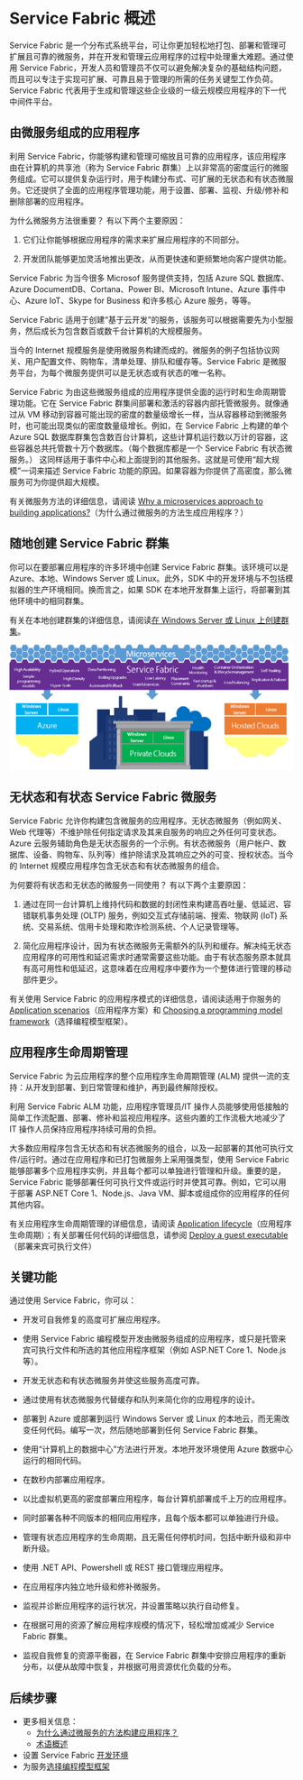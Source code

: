 <properties 
   pageTitle="Service Fabric 概述 | Azure"
   description="Service Fabric 概览，其中应用程序由许多微服务组成，以提供扩展性和恢复能力。Service Fabric 是一个分布式系统平台，可用于构建面向云的可扩展、可靠且易管理的应用程序"
   services="service-fabric" 
   documentationCenter=".net" 
   authors="msfussell" 
   manager="timlt" 
   editor="masnider"/>

<tags
   ms.service="service-fabric"
   ms.date="07/05/2016"
   wacn.date="08/08/2016"/>

# Service Fabric 概述
Service Fabric 是一个分布式系统平台，可让你更加轻松地打包、部署和管理可扩展且可靠的微服务，并在开发和管理云应用程序的过程中处理重大难题。通过使用 Service Fabric，开发人员和管理员不仅可以避免解决复杂的基础结构问题，而且可以专注于实现可扩展、可靠且易于管理的所需的任务关键型工作负荷。Service Fabric 代表用于生成和管理这些企业级的一级云规模应用程序的下一代中间件平台。

## 由微服务组成的应用程序
利用 Service Fabric，你能够构建和管理可缩放且可靠的应用程序，该应用程序由在计算机的共享池（称为 Service Fabric 群集）上以非常高的密度运行的微服务组成。它可以提供复杂运行时，用于构建分布式、可扩展的无状态和有状态微服务。它还提供了全面的应用程序管理功能，用于设置、部署、监视、升级/修补和删除部署的应用程序。

为什么微服务方法很重要？ 有以下两个主要原因：

1. 它们让你能够根据应用程序的需求来扩展应用程序的不同部分。

2. 开发团队能够更加灵活地推出更改，从而更快速和更频繁地向客户提供功能。

Service Fabric 为当今很多 Microsof 服务提供支持，包括 Azure SQL 数据库、Azure DocumentDB、Cortana、Power BI、Microsoft Intune、Azure 事件中心、Azure IoT、Skype for Business 和许多核心 Azure 服务，等等。

Service Fabric 适用于创建“基于云开发”的服务，该服务可以根据需要先为小型服务，然后成长为包含数百或数千台计算机的大规模服务。

当今的 Internet 规模服务是使用微服务构建而成的。微服务的例子包括协议网关、用户配置文件、购物车，清单处理、排队和缓存等。Service Fabric 是微服务平台，为每个微服务提供可以是无状态或有状态的唯一名称。

Service Fabric 为由这些微服务组成的应用程序提供全面的运行时和生命周期管理功能。它在 Service Fabric 群集间部署和激活的容器内部托管微服务。就像通过从 VM 移动到容器可能出现的密度的数量级增长一样，当从容器移动到微服务时，也可能出现类似的密度数量级增长。例如，在 Service Fabric 上构建的单个 Azure SQL 数据库群集包含数百台计算机，这些计算机运行数以万计的容器，这些容器总共托管数十万个数据库。（每个数据库都是一个 Service Fabric 有状态微服务。） 这同样适用于事件中心和上面提到的其他服务。这就是可使用“超大规模”一词来描述 Service Fabric 功能的原因。如果容器为你提供了高密度，那么微服务可为你提供超大规模。

有关微服务方法的详细信息，请阅读 [Why a microservices approach to building applications?](/documentation/articles/service-fabric-overview-microservices/)（为什么通过微服务的方法生成应用程序？）

## 随地创建 Service Fabric 群集
你可以在要部署应用程序的许多环境中创建 Service Fabric 群集。该环境可以是 Azure、本地、Windows Server 或 Linux。此外，SDK 中的开发环境与不包括模拟器的生产环境相同。换而言之，如果 SDK 在本地开发群集上运行，将部署到其他环境中的相同群集。

有关在本地创建群集的详细信息，请阅读[在 Windows Server 或 Linux 上创建群集](/documentation/articles/service-fabric-deploy-anywhere/)。

![Service Fabric 平台][Image1]

## 无状态和有状态 Service Fabric 微服务

Service Fabric 允许你构建包含微服务的应用程序。无状态微服务（例如网关、Web 代理等）不维护除任何指定请求及其来自服务的响应之外任何可变状态。Azure 云服务辅助角色是无状态服务的一个示例。有状态微服务（用户帐户、数据库、设备、购物车、队列等）维护除请求及其响应之外的可变、授权状态。当今的 Internet 规模应用程序包含无状态和有状态微服务的组合。

为何要将有状态和无状态的微服务一同使用？ 有以下两个主要原因：

1. 通过在同一台计算机上维持代码和数据的封闭性来构建高吞吐量、低延迟、容错联机事务处理 (OLTP) 服务，例如交互式存储前端、搜索、物联网 (IoT) 系统、交易系统、信用卡处理和欺诈检测系统、个人记录管理等。

2. 简化应用程序设计，因为有状态微服务无需额外的队列和缓存。解决纯无状态应用程序的可用性和延迟需求时通常需要这些功能。由于有状态服务原本就具有高可用性和低延迟，这意味着在应用程序中要作为一个整体进行管理的移动部件更少。

有关使用 Service Fabric 的应用程序模式的详细信息，请阅读适用于你服务的 [Application scenarios](/documentation/articles/service-fabric-application-scenarios/)（应用程序方案）和 [Choosing a programming model framework](/documentation/articles/service-fabric-choose-framework/)（选择编程模型框架）。

## 应用程序生命周期管理
Service Fabric 为云应用程序的整个应用程序生命周期管理 (ALM) 提供一流的支持：从开发到部署、到日常管理和维护，再到最终解除授权。

利用 Service Fabric ALM 功能，应用程序管理员/IT 操作人员能够使用低接触的简单工作流配置、部署、修补和监视应用程序。这些内置的工作流极大地减少了 IT 操作人员保持应用程序持续可用的负担。

大多数应用程序包含无状态和有状态微服务的组合，以及一起部署的其他可执行文件/运行时。通过在应用程序和已打包微服务上采用强类型，使用 Service Fabric 能够部署多个应用程序实例，并且每个都可以单独进行管理和升级。重要的是，Service Fabric 能够部署任何可执行文件或运行时并使其可靠。例如，它可以用于部署 ASP.NET Core 1、Node.js、Java VM、脚本或组成你的应用程序的任何其他内容。

有关应用程序生命周期管理的详细信息，请阅读 [Application lifecycle](/documentation/articles/service-fabric-application-lifecycle/)（应用程序生命周期）；有关部署任何代码的详细信息，请参阅 [Deploy a guest executable](/documentation/articles/service-fabric-deploy-existing-app/)（部署来宾可执行文件）

## 关键功能
通过使用 Service Fabric，你可以：

- 开发可自我修复的高度可扩展应用程序。

- 使用 Service Fabric 编程模型开发由微服务组成的应用程序，或只是托管来宾可执行文件和所选的其他应用程序框架（例如 ASP.NET Core 1、Node.js 等）。

- 开发无状态和有状态微服务并使这些服务高度可靠。

- 通过使用有状态微服务代替缓存和队列来简化你的应用程序的设计。

- 部署到 Azure 或部署到运行 Windows Server 或 Linux 的本地云，而无需改变任何代码。编写一次，然后随地部署到任何 Service Fabric 群集。

- 使用“计算机上的数据中心”方法进行开发。本地开发环境使用 Azure 数据中心运行的相同代码。

- 在数秒内部署应用程序。

- 以比虚拟机更高的密度部署应用程序，每台计算机部署成千上万的应用程序。

- 同时部署各种不同版本的相同应用程序，且每个版本都可以单独进行升级。

- 管理有状态应用程序的生命周期，且无需任何停机时间，包括中断升级和非中断升级。

- 使用 .NET API、Powershell 或 REST 接口管理应用程序。

- 在应用程序内独立地升级和修补微服务。

- 监视并诊断应用程序的运行状况，并设置策略以执行自动修复。

- 在根据可用的资源了解应用程序规模的情况下，轻松增加或减少 Service Fabric 群集。

- 监视自我修复的资源平衡器，在 Service Fabric 群集中安排应用程序的重新分布，以便从故障中恢复，并根据可用资源优化负载的分布。

<!--Every topic should have next steps and links to the next logical set of content to keep the customer engaged-->
## 后续步骤

* 更多相关信息：
	* [为什么通过微服务的方法构建应用程序？](/documentation/articles/service-fabric-overview-microservices/)
	* [术语概述](/documentation/articles/service-fabric-technical-overview/)
* 设置 Service Fabric [开发环境](/documentation/articles/service-fabric-get-started/)
* 为服务[选择编程模型框架](/documentation/articles/service-fabric-choose-framework/)

[Image1]: ./media/service-fabric-overview/Service-Fabric-Overview.png

<!---HONumber=Mooncake_0801_2016-->